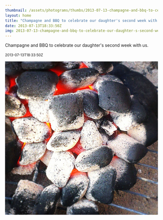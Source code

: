 ```yaml
---
thumbnail: /assets/photograms/thumbs/2013-07-13-champagne-and-bbq-to-celebrate-our-daughter-s-second-week-with-us-.png
layout: home
title: "Champagne and BBQ to celebrate our daughter's second week with us."
date: 2013-07-13T18:33:50Z
img: 2013-07-13-champagne-and-bbq-to-celebrate-our-daughter-s-second-week-with-us-.jpg
---
```


Champagne and BBQ to celebrate our daughter's second week with us.

<small>2013-07-13T18:33:50Z</small>

![Champagne and BBQ to celebrate our daughter's second week with us.](/assets/photograms/original/2013-07-13-champagne-and-bbq-to-celebrate-our-daughter-s-second-week-with-us-.jpg)
